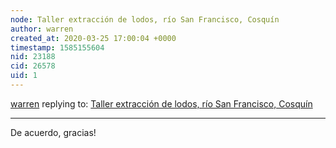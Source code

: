 ```yaml
---
node: Taller extracción de lodos, río San Francisco, Cosquín
author: warren
created_at: 2020-03-25 17:00:04 +0000
timestamp: 1585155604
nid: 23188
cid: 26578
uid: 1
---
```




[warren](../profile/warren) replying to: [Taller extracción de lodos, río San Francisco, Cosquín](../notes/imvec/03-19-2020/taller-extraccion-de-lodos-en-cosquin)

----
De acuerdo, gracias!